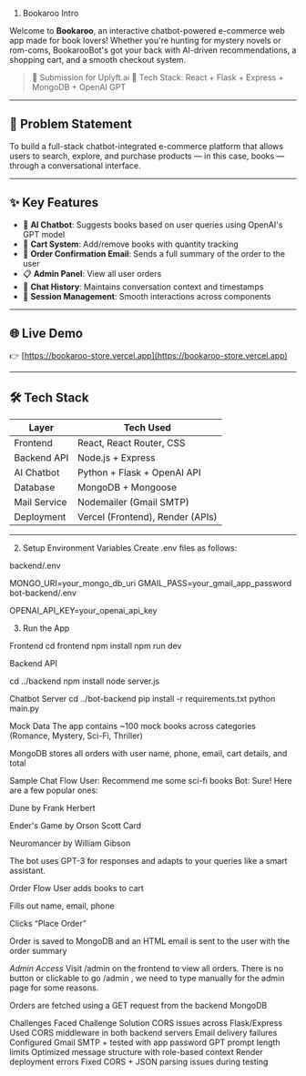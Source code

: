 1. Bookaroo Intro

Welcome to **Bookaroo**, an interactive chatbot-powered e-commerce web app made for book lovers! Whether you're hunting for mystery novels or rom-coms, BookarooBot's got your back with AI-driven recommendations, a shopping cart, and a smooth checkout system.

> 🎯 Submission for Uplyft.ai 
> 🚀 Tech Stack: React + Flask + Express + MongoDB + OpenAI GPT

---

## 🧠 Problem Statement

To build a full-stack chatbot-integrated e-commerce platform that allows users to search, explore, and purchase products — in this case, books — through a conversational interface.

---

## ✨ Key Features

- 🤖 **AI Chatbot**: Suggests books based on user queries using OpenAI's GPT model
- 🛒 **Cart System**: Add/remove books with quantity tracking
- 📧 **Order Confirmation Email**: Sends a full summary of the order to the user
- 📋 **Admin Panel**: View all user orders
- 💬 **Chat History**: Maintains conversation context and timestamps
- 🔐 **Session Management**: Smooth interactions across components

---

## 🌐 Live Demo

👉 [https://bookaroo-store.vercel.app](https://bookaroo-store.vercel.app)

---

## 🛠️ Tech Stack

| Layer        | Tech Used                        |
|-------------|----------------------------------|
| Frontend     | React, React Router, CSS         |
| Backend API  | Node.js + Express                |
| AI Chatbot   | Python + Flask + OpenAI API      |
| Database     | MongoDB + Mongoose               |
| Mail Service | Nodemailer (Gmail SMTP)          |
| Deployment   | Vercel (Frontend), Render (APIs) |

---

2. Setup Environment Variables
Create .env files as follows:

backend/.env

MONGO_URI=your_mongo_db_uri
GMAIL_PASS=your_gmail_app_password
bot-backend/.env

OPENAI_API_KEY=your_openai_api_key


3. Run the App

Frontend
cd frontend
npm install
npm run dev

Backend API

cd ../backend
npm install
node server.js

Chatbot Server
cd ../bot-backend
pip install -r requirements.txt
python main.py


Mock Data
The app contains ~100 mock books across categories (Romance, Mystery, Sci-Fi, Thriller)

MongoDB stores all orders with user name, phone, email, cart details, and total

Sample Chat Flow
User: Recommend me some sci-fi books
Bot: Sure! Here are a few popular ones:

Dune by Frank Herbert

Ender's Game by Orson Scott Card

Neuromancer by William Gibson

The bot uses GPT-3 for responses and adapts to your queries like a smart assistant.

Order Flow
User adds books to cart

Fills out name, email, phone

Clicks “Place Order”

Order is saved to MongoDB and an HTML email is sent to the user with the order summary

*Admin Access*
Visit /admin on the frontend to view all orders. There is no button or clickable to go /admin , we need to type manually for the admin page for some reasons.

Orders are fetched using a GET request from the backend MongoDB

Challenges Faced
Challenge	Solution
CORS issues across Flask/Express	Used CORS middleware in both backend servers
Email delivery failures	Configured Gmail SMTP + tested with app password
GPT prompt length limits	Optimized message structure with role-based context
Render deployment errors	Fixed CORS + JSON parsing issues during testing
